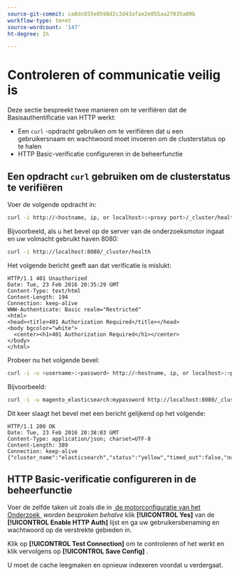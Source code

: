 ```yaml
---
source-git-commit: ca8dc855e0598d2c3d43afae2e055aa27035a09b
workflow-type: tm+mt
source-wordcount: '147'
ht-degree: 1%

---
```

# Controleren of communicatie veilig is

Deze sectie bespreekt twee manieren om te verifiëren dat de Basisauthentificatie van HTTP werkt:

* Een `curl` -opdracht gebruiken om te verifiëren dat u een gebruikersnaam en wachtwoord moet invoeren om de clusterstatus op te halen
* HTTP Basic-verificatie configureren in de beheerfunctie

## Een opdracht `curl` gebruiken om de clusterstatus te verifiëren

Voer de volgende opdracht in:

```bash
curl -i http://<hostname, ip, or localhost>:<proxy port>/_cluster/health
```

Bijvoorbeeld, als u het bevel op de server van de onderzoeksmotor ingaat en uw volmacht gebruikt haven 8080:

```bash
curl -i http://localhost:8080/_cluster/health
```

Het volgende bericht geeft aan dat verificatie is mislukt:

```
HTTP/1.1 401 Unauthorized
Date: Tue, 23 Feb 2016 20:35:29 GMT
Content-Type: text/html
Content-Length: 194
Connection: keep-alive
WWW-Authenticate: Basic realm="Restricted"
<html>
<head><title>401 Authorization Required</title></head>
<body bgcolor="white">
  <center><h1>401 Authorization Required</h1></center>
</body>
</html>
```

Probeer nu het volgende bevel:

```bash
curl -i -u <username>:<password> http://<hostname, ip, or localhost>:<proxy port>/_cluster/health
```

Bijvoorbeeld:

```bash
curl -i -u magento_elasticsearch:mypassword http://localhost:8080/_cluster/health
```

Dit keer slaagt het bevel met een bericht gelijkend op het volgende:

```
HTTP/1.1 200 OK
Date: Tue, 23 Feb 2016 20:38:03 GMT
Content-Type: application/json; charset=UTF-8
Content-Length: 389
Connection: keep-alive
{"cluster_name":"elasticsearch","status":"yellow","timed_out":false,"number_of_nodes":1,"number_of_data_nodes":1,"active_primary_shards":5,"active_shards":5,"relocating_shards":0,"initializing_shards":0,"unassigned_shards":5,"delayed_unassigned_shards":0,"number_of_pending_tasks":0,"number_of_in_flight_fetch":0,"task_max_waiting_in_queue_millis":0,"active_shards_percent_as_number":50.0}
```

## HTTP Basic-verificatie configureren in de beheerfunctie

Voer de zelfde taken uit zoals die in [&#x200B; de motorconfiguratie van het Onderzoek &#x200B;](../configuration/search/configure-search-engine.md) *worden besproken behalve* klik **[!UICONTROL Yes]** van de **[!UICONTROL Enable HTTP Auth]** lijst en ga uw gebruikersbenaming en wachtwoord op de verstrekte gebieden in.

Klik op **[!UICONTROL Test Connection]** om te controleren of het werkt en klik vervolgens op **[!UICONTROL Save Config]** .

U moet de cache leegmaken en opnieuw indexeren voordat u verdergaat.
